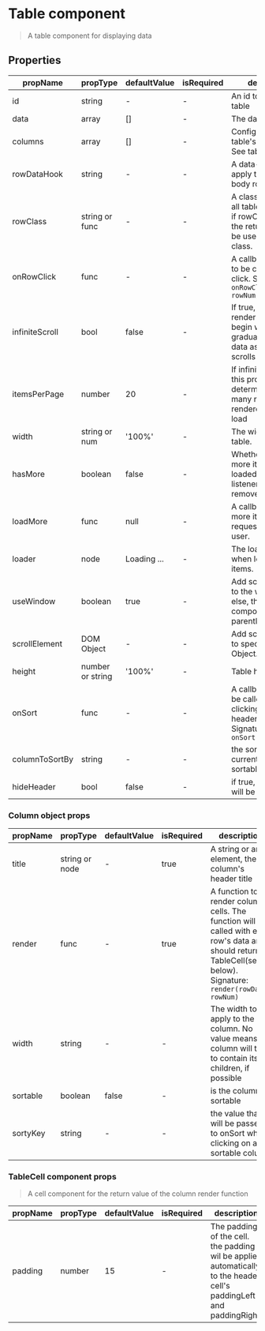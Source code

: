 # Table component

> A table component for displaying data

## Properties

| propName | propType | defaultValue | isRequired | description |
|----------|----------|--------------|------------|-------------|
| id | string | - | - | An id to pass to the table |
| data | array | [] | - | The data to display |
| columns | array | [] | - | Configuration of the table's columns. See table below |
| rowDataHook | string | - | - | A data-hook to apply to all table body rows |
| rowClass | string or func | - | - | A class to apply to all table body rows. if rowClass is func, the return value will be used as the class. |
| onRowClick | func | - | - | A callback method to be called on row click. Signature: `onRowClick(rowData, rowNum)` |
| infiniteScroll | bool | false | - | If true, table will not render all data to begin with, but will gradually render the data as the user scrolls |
| itemsPerPage | number | 20 | - | If infiniteScroll is on, this prop will determine how many rows will be rendered on each load |
| width | string or num | '100%' | - | The width of the table. |
| hasMore | boolean | false | - | Whether there are more items to be loaded. Event listeners are removed if false.
| loadMore | func | null | - | A callback when more items are requested by the user. |
| loader | node | Loading ...| - | The loader to show when loading more items. |
| useWindow | boolean | true | - | Add scroll listeners to the window, or else, the component's parentNode. |
| scrollElement | DOM Object | - | - | Add scroll listeners to specified DOM Object. |
| height | number or string | '100%' | - | Table height |
| onSort | func | - | - | A callback that will be called when clicking on sortable header columns.  Signature: `onSort(sortKey)`|
| columnToSortBy | string | - | - | the sortKey of the current acrive sortable column|
| hideHeader | bool | false | - | if true, table header will be hidden|

### Column object props

| propName | propType | defaultValue | isRequired | description |
|----------|----------|--------------|------------|-------------|
| title | string or node | - | true | A string or any element, the column's header title  |
| render | func | - | true | A function to render column cells. The function will be called with each row's data and should return a TableCell(see below). Signature: `render(rowData, rowNum)` |
| width | string | - | - | The width to apply to the column. No value means column will try to contain its children, if possible |
| sortable | boolean | false | - | is the column sortable |
| sortyKey | string | - | - | the value that will be passed to onSort when clicking on a sortable column |

### TableCell component props
> A cell component for the return value of the column render function

| propName | propType | defaultValue | isRequired | description |
|----------|----------|--------------|------------|-------------|
| padding | number | 15 | - | The padding of the cell. the padding wil be applied automatically to the header cell's paddingLeft and paddingRight.|

